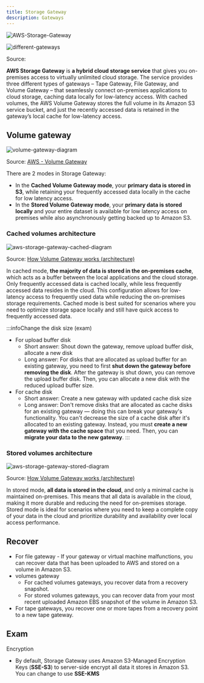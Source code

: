 ```yaml
---
title: Storage Gateway
description: Gateways
---
```


![AWS-Storage-Gateway](/img/aws/storage/AWS-Storage-Gateway.png)

![different-gateways](/img/aws/storage/gateways/File-Gateway-vs-Volume-Gateway-vs-Tape-Gateway-1024x640.png)

Source: [](https://tutorialsdojo.com/aws-storage-gateway/)


**AWS Storage Gateway** is **a hybrid cloud storage service** that gives you on-premises access to virtually unlimited cloud storage. The service provides three different types of gateways – Tape Gateway, File Gateway, and Volume Gateway – that seamlessly connect on-premises applications to cloud storage, caching data locally for low-latency access. With cached volumes, the AWS Volume Gateway stores the full volume in its Amazon S3 service bucket, and just the recently accessed data is retained in the gateway’s local cache for low-latency access.

## Volume gateway

![volume-gateway-diagram](/img/aws/storage/gateways/volume-gateway-diagram.png)

Source: [AWS - Volume Gateway](https://aws.amazon.com/storagegateway/volume/)

There are 2 modes in Storage Gateway: 
- In the **Cached Volume Gateway mode**, your **primary data is stored in S3**, while retaining your frequently accessed data locally in the cache for low latency access.
- In the **Stored Volume Gateway mode**, your **primary data is stored locally** and your entire dataset is available for low latency access on premises while also asynchronously getting backed up to Amazon S3. 
### Cached volumes architecture

![aws-storage-gateway-cached-diagram](/img/aws/storage/gateways/aws-storage-gateway-cached-diagram.png)

Source: [How Volume Gateway works (architecture)](https://docs.aws.amazon.com/storagegateway/latest/vgw/StorageGatewayConcepts.html)

In cached mode, **the majority of data is stored in the on-premises cache**, which acts as a buffer between the local applications and the cloud storage. Only frequently accessed data is cached locally, while less frequently accessed data resides in the cloud. This configuration allows for low-latency access to frequently used data while reducing the on-premises storage requirements. Cached mode is best suited for scenarios where you need to optimize storage space locally and still have quick access to frequently accessed data.

:::infoChange the disk size (exam)

- For upload buffer disk
    - Short answer: Shout down the gateway, remove upload buffer disk, allocate a new disk
    - Long answer: For disks that are allocated as upload buffer for an existing gateway, you need to first **shut down the gateway before removing the disk**. After the gateway is shut down, you can remove the upload buffer disk. Then, you can allocate a new disk with the reduced upload buffer size.
- For cache disk
    - Short answer: Create a new gateway with updated cache disk size
    - Long answer: Don't remove disks that are allocated as cache disks for an existing gateway — doing this can break your gateway's functionality. You can't decrease the size of a cache disk after it's allocated to an existing gateway. Instead, you must **create a new gateway with the cache space** that you need. Then, you can **migrate your data to the new gateway**.
:::


### Stored volumes architecture

![aws-storage-gateway-stored-diagram](/img/aws/storage/gateways/aws-storage-gateway-stored-diagram.png)

Source: [How Volume Gateway works (architecture)](https://docs.aws.amazon.com/storagegateway/latest/vgw/StorageGatewayConcepts.html)

In stored mode, **all data is stored in the cloud**, and only a minimal cache is maintained on-premises. This means that all data is available in the cloud, making it more durable and reducing the need for on-premises storage. Stored mode is ideal for scenarios where you need to keep a complete copy of your data in the cloud and prioritize durability and availability over local access performance.


## Recover

- For file gateway - If your gateway or virtual machine malfunctions, you can recover data that has been uploaded to AWS and stored on a volume in Amazon S3.
- volumes gateway
    - For cached volumes gateways, you recover data from a recovery snapshot. 
    - For stored volumes gateways, you can recover data from your most recent uploaded Amazon EBS snapshot of the volume in Amazon S3. 
- For tape gateways, you recover one or more tapes from a recovery point to a new tape gateway.

## Exam

Encryption
- By default, Storage Gateway uses Amazon S3-Managed Encryption Keys (**SSE-S3**) to server-side encrypt all data it stores in Amazon S3. You can change to use **SSE-KMS**
